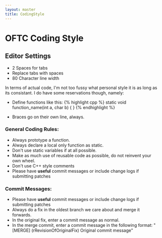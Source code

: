 ```yaml
---
layout: master
title: CodingStyle
---
```

# OFTC Coding Style #
## Editor Settings ##

 * 2 Spaces for tabs
 * Replace tabs with spaces
 * 80 Character line width

In terms of actual code, I'm not too fussy what personal style it is as long as its consistant.  I do have some reservations though, namely:

 * Define functions like this:
{% highlight cpp %}
static void
function_name(int a, char b)
{
}
{% endhighlight %}

 * Braces go on their own line, always.
### General Coding Rules: ###
 * Always prototype a function.
 * Always declare a local only function as static.
 * Don't use static variables if at all possible.
 * Make as much use of reusable code as possible, do not reinvent your own wheel.
 * Don't use C++ style comments
 * Please have **useful** commit messages or include change logs if submitting patches

### Commit Messages: ###
 * Please have **useful** commit messages or include change logs if submitting patches
 * Always do a fix in the oldest branch we care about and merge it forwards.
 * In the original fix, enter a commit message as normal.
 * In the merge commit, enter a commit message in the following format: "[MERGE] (rRevisionOfOriginalFix) Original commit message"

